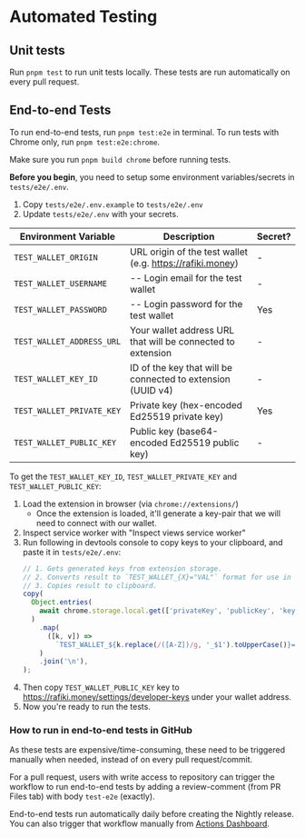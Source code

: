 # Automated Testing

## Unit tests

Run `pnpm test` to run unit tests locally. These tests are run automatically on every pull request.

## End-to-end Tests

To run end-to-end tests, run `pnpm test:e2e` in terminal. To run tests with Chrome only, run `pnpm test:e2e:chrome`.

Make sure you run `pnpm build chrome` before running tests.

**Before you begin**, you need to setup some environment variables/secrets in `tests/e2e/.env`.

1. Copy `tests/e2e/.env.example` to `tests/e2e/.env`
2. Update `tests/e2e/.env` with your secrets.

| Environment Variable      | Description                                                 | Secret? |
| ------------------------- | ----------------------------------------------------------- | ------- |
| `TEST_WALLET_ORIGIN`      | URL origin of the test wallet (e.g. https://rafiki.money)   | -       |
| `TEST_WALLET_USERNAME`    | -- Login email for the test wallet                          | -       |
| `TEST_WALLET_PASSWORD`    | -- Login password for the test wallet                       | Yes     |
| `TEST_WALLET_ADDRESS_URL` | Your wallet address URL that will be connected to extension | -       |
| `TEST_WALLET_KEY_ID`      | ID of the key that will be connected to extension (UUID v4) | -       |
| `TEST_WALLET_PRIVATE_KEY` | Private key (hex-encoded Ed25519 private key)               | Yes     |
| `TEST_WALLET_PUBLIC_KEY`  | Public key (base64-encoded Ed25519 public key)              | -       |

To get the `TEST_WALLET_KEY_ID`, `TEST_WALLET_PRIVATE_KEY` and `TEST_WALLET_PUBLIC_KEY`:

1. Load the extension in browser (via `chrome://extensions/`)
   - Once the extension is loaded, it'll generate a key-pair that we will need to connect with our wallet.
1. Inspect service worker with "Inspect views service worker"
1. Run following in devtools console to copy keys to your clipboard, and paste it in `tests/e2e/.env`:
   ```js
   // 1. Gets generated keys from extension storage.
   // 2. Converts result to `TEST_WALLET_{X}="VAL"` format for use in .env file.
   // 3. Copies result to clipboard.
   copy(
     Object.entries(
       await chrome.storage.local.get(['privateKey', 'publicKey', 'keyId']),
     )
       .map(
         ([k, v]) =>
           `TEST_WALLET_${k.replace(/([A-Z])/g, '_$1').toUpperCase()}="${v}"`,
       )
       .join('\n'),
   );
   ```
1. Then copy `TEST_WALLET_PUBLIC_KEY` key to https://rafiki.money/settings/developer-keys under your wallet address.
1. Now you're ready to run the tests.

### How to run in end-to-end tests in GitHub

As these tests are expensive/time-consuming, these need to be triggered manually when needed, instead of on every pull request/commit.

For a pull request, users with write access to repository can trigger the workflow to run end-to-end tests by adding a review-comment (from PR Files tab) with body `test-e2e` (exactly).

End-to-end tests run automatically daily before creating the Nightly release. You can also trigger that workflow manually from [Actions Dashboard](https://github.com/interledger/web-monetization-extension/actions/workflows/nightly-build.yaml).
